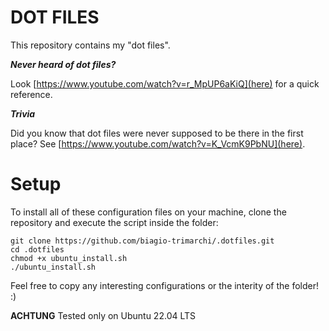 DOT FILES
==

This repository contains my "dot files".

___Never heard of dot files?___ 

Look [https://www.youtube.com/watch?v=r_MpUP6aKiQ](here) for a quick reference.


___Trivia___

Did you know that dot files were never supposed to be there in the first place?
See [https://www.youtube.com/watch?v=K_VcmK9PbNU](here).

# Setup
To install all of these configuration files on your machine, clone the repository and execute the script inside the folder:
```Shell
git clone https://github.com/biagio-trimarchi/.dotfiles.git
cd .dotfiles
chmod +x ubuntu_install.sh
./ubuntu_install.sh
```

Feel free to copy any interesting configurations or the interity of the folder! :)

**ACHTUNG** Tested only on Ubuntu 22.04 LTS

